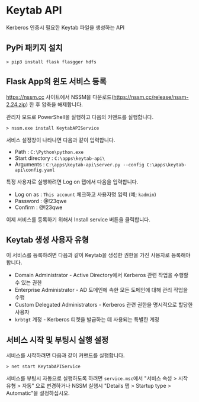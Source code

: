 # Keytab API

Kerberos 인증시 필요한 Keytab 파일을 생성하는 API

## PyPi 패키지 설치

```
> pip3 install flask flasgger hdfs
```

## Flask App의 윈도 서비스 등록

https://nssm.cc 사이트에서 NSSM을 다운로드(https://nssm.cc/release/nssm-2.24.zip) 한 후 압축을 해제합니다.

관리자 모드로 PowerShell을 실행하고 다음의 커맨드를 실행합니다.

```
> nssm.exe install KeytabAPIService
```

서비스 설정창이 나타나면 다음과 같이 입력합니다. 

* Path : `C:\Python\python.exe`
* Start directory : `C:\apps\keytab-api\`
* Arguments : `C:\apps\keytab-api\server.py --config C:\apps\keytab-api\config.yaml`

특정 사용자로 실행하려면 Log on 탭에서 다음을 입력합니다.

* Log on as : `This account` 체크하고 사용자명 입력 (예; `kadmin`)
* Password : @!23qwe
* Confirm : @!23qwe

이제 서비스를 등록하기 위해서 Install service 버튼을 클릭합니다.

## Keytab 생성 사용자 유형

이 서비스를 등록하려면 다음과 같이 Keytab을 생성한 권한을 가진 사용자로 등록해야 합니다.

* Domain Administrator - Active Directory에서 Kerberos 관련 작업을 수행할 수 있는 권한
* Enterprise Administrator - AD 도메인에 속한 모든 도메인에 대해 관리 작업을 수행
* Custom Delegated Administrators - Kerberos 관련 권한을 명시적으로 할당한 사용자
* `krbtgt` 계정 - Kerberos 티켓을 발급하는 데 사용되는 특별한 계정

## 서비스 시작 및 부팅시 실행 설정

서비스를 시작하려면 다음과 같이 커맨드를 실행합니다.

```
> net start KeytabAPIService
```

서비스를 부팅시 자동으로 실행하도록 하려면 `service.msc`에서 "서비스 속성 > 시작 유형 > 자동" 으로 변경하거나 NSSM 실행시 "Details 탭 > Startup type > Automatic"을 설정하십시오.

